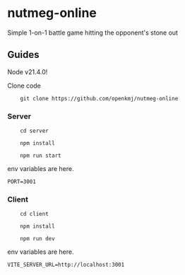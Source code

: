 # nutmeg-online

Simple 1-on-1 battle game hitting the opponent's stone out

## Guides

Node v21.4.0!

Clone code

```
    git clone https://github.com/openkmj/nutmeg-online
```

### Server

```
    cd server
```

```
    npm install
```

```
    npm run start
```

env variables are here.

```
PORT=3001
```

### Client

```
    cd client
```

```
    npm install
```

```
    npm run dev
```

env variables are here.

```
VITE_SERVER_URL=http://localhost:3001
```
